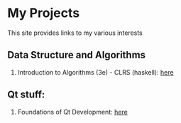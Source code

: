 # My Projects
This site provides links to my various interests

## Data Structure and Algorithms
1. Introduction to Algorithms (3e) - CLRS (haskell):  [here](https://arkrde.github.io/introduction_to_algorithms_3e/)

## Qt stuff:
1. Foundations of Qt Development: [here](https://github.com/arkrde/foundations_of_qt_development)
